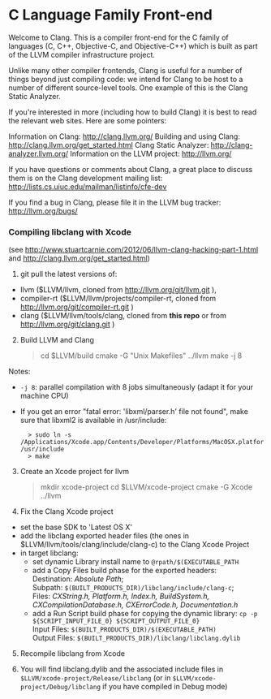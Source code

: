 # C Language Family Front-end

Welcome to Clang.  This is a compiler front-end for the C family of languages
(C, C++, Objective-C, and Objective-C++) which is built as part of the LLVM
compiler infrastructure project.

Unlike many other compiler frontends, Clang is useful for a number of things
beyond just compiling code: we intend for Clang to be host to a number of
different source-level tools.  One example of this is the Clang Static Analyzer.

If you're interested in more (including how to build Clang) it is best to read
the relevant web sites.  Here are some pointers:

Information on Clang:              http://clang.llvm.org/
Building and using Clang:          http://clang.llvm.org/get_started.html
Clang Static Analyzer:             http://clang-analyzer.llvm.org/
Information on the LLVM project:   http://llvm.org/

If you have questions or comments about Clang, a great place to discuss them is
on the Clang development mailing list:
  http://lists.cs.uiuc.edu/mailman/listinfo/cfe-dev

If you find a bug in Clang, please file it in the LLVM bug tracker:
  http://llvm.org/bugs/

### Compiling libclang with Xcode

(see <http://www.stuartcarnie.com/2012/06/llvm-clang-hacking-part-1.html> and <http://clang.llvm.org/get_started.html>)

1) git pull the latest versions of:

- llvm ($LLVM/llvm, cloned from http://llvm.org/git/llvm.git ), 
- compiler-rt ($LLVM/llvm/projects/compiler-rt, cloned from http://llvm.org/git/compiler-rt.git )
- clang ($LLVM/llvm/tools/clang, cloned from **this repo** or from http://llvm.org/git/clang.git )
	
2) Build LLVM and Clang

	> cd $LLVM/build
	> cmake -G "Unix Makefiles" ../llvm
	> make -j 8
	
Notes:

- `-j 8`: parallel compilation with 8 jobs simultaneously (adapt it for your machine CPU)
- If you get an error "fatal error: 'libxml/parser.h' file not found", make sure that libxml2 is available in /usr/include:

		> sudo ln -s /Applications/Xcode.app/Contents/Developer/Platforms/MacOSX.platform/Developer/SDKs/MacOSX10.9.sdk/usr/include/libxml2 /usr/include
		> make

3) Create an Xcode project for llvm

	> mkdir xcode-project
	> cd $LLVM/xcode-project
	> cmake -G Xcode ../llvm

4) Fix the Clang Xcode project

- set the base SDK to 'Latest OS X'
- add the libclang exported header files (the ones in $LLVM/llvm/tools/clang/include/clang-c) to the Clang Xcode Project
- in target libclang:
	- set dynamic Library install name to `@rpath/$(EXECUTABLE_PATH`
	- add a Copy Files build phase for the exported headers:  
	Destination: *Absolute Path*;  
	Subpath: `$(BUILT_PRODUCTS_DIR)/libclang/include/clang-c`;  
	Files: *CXString.h, Platform.h, Index.h, BuildSystem.h, CXCompilationDatabase.h, CXErrorCode.h, Documentation.h* 
	- add a Run Script build phase for copying the dynamic library: `cp -p ${SCRIPT_INPUT_FILE_0} ${SCRIPT_OUTPUT_FILE_0}`  
	  Input Files: `$(BUILT_PRODUCTS_DIR)/$(EXECUTABLE_PATH)`  
	  Output Files: `$(BUILT_PRODUCTS_DIR)/libclang/libclang.dylib`

5) Recompile libclang from Xcode

6) You will find libclang.dylib and the associated include files in `$LLVM/xcode-project/Release/libclang` (or in `$LLVM/xcode-project/Debug/libclang` if you have compiled in Debug mode)
